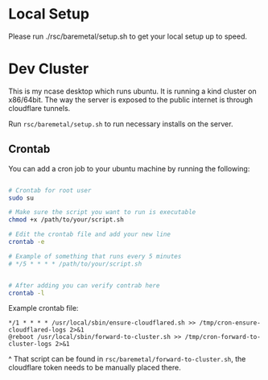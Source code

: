 # Local Setup

Please run ./rsc/baremetal/setup.sh to get your local setup up to speed.

# Dev Cluster

This is my ncase desktop which runs ubuntu. It is running a kind cluster on x86/64bit.
The way the server is exposed to the public internet is through cloudflare tunnels.

Run `rsc/baremetal/setup.sh` to run necessary installs on the server.

## Crontab

You can add a cron job to your ubuntu machine by running the following:

```bash

# Crontab for root user
sudo su

# Make sure the script you want to run is executable
chmod +x /path/to/your/script.sh

# Edit the crontab file and add your new line
crontab -e

# Example of something that runs every 5 minutes
# */5 * * * * /path/to/your/script.sh


# After adding you can verify contrab here
crontab -l
```

Example crontab file:

```
*/1 * * * * /usr/local/sbin/ensure-cloudflared.sh >> /tmp/cron-ensure-cloudflared-logs 2>&1
@reboot /usr/local/sbin/forward-to-cluster.sh >> /tmp/cron-forward-to-cluster-logs 2>&1
```

^ That script can be found in `rsc/baremetal/forward-to-cluster.sh`, the cloudflare token needs to be manually placed there.
